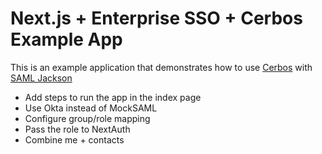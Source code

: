 # Next.js + Enterprise SSO + Cerbos Example App

This is an example application that demonstrates how to use [Cerbos](https://cerbos.dev) with [SAML Jackson](https://boxyhq.com/docs/jackson/overview)

- Add steps to run the app in the index page
- Use Okta instead of MockSAML
- Configure group/role mapping
- Pass the role to NextAuth
- Combine me + contacts
